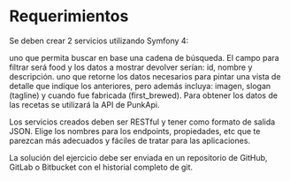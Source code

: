 
# Requerimientos
Se deben crear 2 servicios utilizando Symfony 4:

uno que permita buscar en base una cadena de búsqueda. El campo para filtrar será food y los datos a mostrar devolver serían: id, nombre y descripción.
uno que retorne los datos necesarios para pintar una vista de detalle que indique los anteriores, pero además incluya: imagen, slogan (tagline) y cuando fue fabricada (first_brewed).
Para obtener los datos de las recetas se utilizará la API de PunkApi.

Los servicios creados deben ser RESTful y tener como formato de salida JSON. Elige los nombres para los endpoints, propiedades, etc que te parezcan más adecuados y fáciles de tratar para las aplicaciones.

La solución del ejercicio debe ser enviada en un repositorio de GitHub, GitLab o Bitbucket con el historial completo de git.
